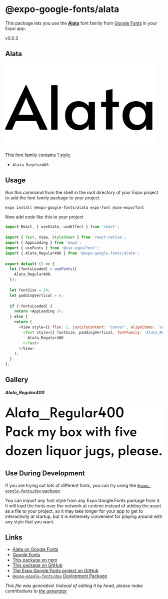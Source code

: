 # @expo-google-fonts/alata

This package lets you use the [**Alata**](https://fonts.google.com/specimen/Alata) font family from [Google Fonts](https://fonts.google.com/) in your Expo app.

v0.0.3

## Alata

![Alata](./font-family.png)

This font family contains [1 style](#gallery).

- `Alata_Regular400`

## Usage

Run this command from the shell in the root directory of your Expo project to add the font family package to your project
```sh
expo install @expo-google-fonts/alata expo-font @use-expo/font
```

Now add code like this to your project
```js
import React, { useState, useEffect } from 'react';

import { Text, View, StyleSheet } from 'react-native';
import { AppLoading } from 'expo';
import { useFonts } from '@use-expo/font';
import { Alata_Regular400 } from '@expo-google-fonts/alata';

export default () => {
  let [fontsLoaded] = useFonts({
    Alata_Regular400,
  });

  let fontSize = 24;
  let paddingVertical = 6;

  if (!fontsLoaded) {
    return <AppLoading />;
  } else {
    return (
      <View style={{ flex: 1, justifyContent: 'center', alignItems: 'center' }}>
        <Text style={{ fontSize, paddingVertical, fontFamily: 'Alata_Regular400' }}>
          Alata_Regular400
        </Text>
      </View>
    );
  }
};

```

## Gallery

##### Alata_Regular400
![Alata_Regular400](./0e69926cd849e08f0dfa58fa809a89d58262ec6a29e3dd4e2c59ea279301b12e.ttf.png)


## Use During Development

If you are trying out lots of different fonts, you can try using the [`@expo-google-fonts/dev` package](https://github.com/expo/google-fonts/tree/master/font-packages/dev#readme).

You can import *any* font style from any Expo Google Fonts package from it. It will load the fonts
over the network at runtime instead of adding the asset as a file to your project, so it may take longer
for your app to get to interactivity at startup, but it is extremely convenient
for playing around with any style that you want.

## Links

- [Alata on Google Fonts](https://fonts.google.com/specimen/Alata)
- [Google Fonts](https://fonts.google.com/)
- [This package on npm](https://www.npmjs.com/package/@expo-google-fonts/alata)
- [This package on GitHub](https://github.com/expo/google-fonts/tree/master/font-packages/alata)
- [The Expo Google Fonts project on GitHub](https://github.com/expo/google-fonts)
- [`@expo-google-fonts/dev` Devlopment Package](https://github.com/expo/google-fonts/tree/master/font-packages/dev)


*This file was generated. Instead of editing it by head, please make contributions to [the generator](https://github.com/expo/google-fonts/tree/master/packages/generator)*
